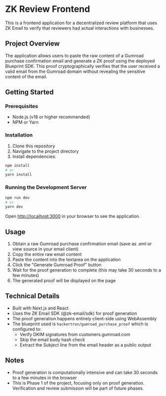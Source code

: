 # ZK Review Frontend

This is a frontend application for a decentralized review platform that uses ZK Email to verify that reviewers had actual interactions with businesses. 

## Project Overview

The application allows users to paste the raw content of a Gumroad purchase confirmation email and generate a ZK proof using the deployed Blueprint SDK. This proof cryptographically verifies that the user received a valid email from the Gumroad domain without revealing the sensitive content of the email.

## Getting Started

### Prerequisites

- Node.js (v18 or higher recommended)
- NPM or Yarn

### Installation

1. Clone this repository
2. Navigate to the project directory
3. Install dependencies:

```bash
npm install
# or
yarn install
```

### Running the Development Server

```bash
npm run dev
# or
yarn dev
```

Open [http://localhost:3000](http://localhost:3000) in your browser to see the application.

## Usage

1. Obtain a raw Gumroad purchase confirmation email (save as .eml or view source in your email client)
2. Copy the entire raw email content
3. Paste the content into the textarea on the application
4. Click the "Generate Gumroad Proof" button
5. Wait for the proof generation to complete (this may take 30 seconds to a few minutes)
6. The generated proof will be displayed on the page

## Technical Details

- Built with Next.js and React
- Uses the ZK Email SDK (@zk-email/sdk) for proof generation
- The proof generation happens entirely client-side using WebAssembly
- The blueprint used is `hackertron/gumroad_purchase_proof` which is configured to:
  - Verify DKIM signatures from customers.gumroad.com
  - Skip the email body hash check
  - Extract the Subject line from the email header as a public output

## Notes

- Proof generation is computationally intensive and can take 30 seconds to a few minutes in the browser
- This is Phase 1 of the project, focusing only on proof generation. Verification and review submission will be part of future phases.